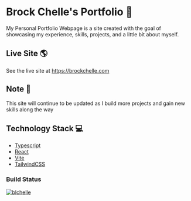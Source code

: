 # Brock Chelle's Portfolio 👦

My Personal Portfolio Webpage is a site created with the goal of showcasing my experience, skills, projects, and a little bit about myself.

## Live Site 🌎

See the live site at https://brockchelle.com

## Note 📝

This site will continue to be updated as I build more projects and gain new skills along the way

## Technology Stack 💻

- [Typescript](https://www.typescriptlang.org/)
- [React](https://reactjs.org/)
- [Vite](https://vitejs.dev/)
- [TailwindCSS](https://tailwindcss.com/)

### Build Status

[![blchelle](https://circleci.com/gh/blchelle/portfolio-webpage.svg?style=svg)](https://app.circleci.com/pipelines/github/blchelle/portfolio-webpage)
